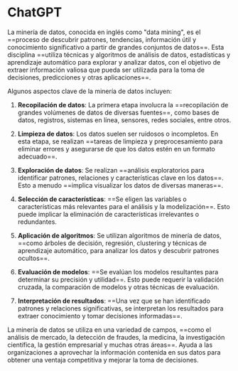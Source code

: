 # ChatGPT
La minería de datos, conocida en inglés como "data mining", es el ==proceso de descubrir patrones, tendencias, información útil y conocimiento significativo a partir de grandes conjuntos de datos==. Esta disciplina ==utiliza técnicas y algoritmos de análisis de datos, estadísticas y aprendizaje automático para explorar y analizar datos, con el objetivo de extraer información valiosa que pueda ser utilizada para la toma de decisiones, predicciones y otras aplicaciones==.

Algunos aspectos clave de la minería de datos incluyen:

1. **Recopilación de datos**: La primera etapa involucra la ==recopilación de grandes volúmenes de datos de diversas fuentes==, como bases de datos, registros, sistemas en línea, sensores, redes sociales, entre otros.

2. **Limpieza de datos**: Los datos suelen ser ruidosos o incompletos. En esta etapa, se realizan ==tareas de limpieza y preprocesamiento para eliminar errores y asegurarse de que los datos estén en un formato adecuado==.

3. **Exploración de datos**: Se realizan ==análisis exploratorios para identificar patrones, relaciones y características clave en los datos==. Esto a menudo ==implica visualizar los datos de diversas maneras==.

4. **Selección de características**: ==Se eligen las variables o características más relevantes para el análisis y la modelización==. Esto puede implicar la eliminación de características irrelevantes o redundantes.

5. **Aplicación de algoritmos**: Se utilizan algoritmos de minería de datos, ==como árboles de decisión, regresión, clustering y técnicas de aprendizaje automático, para analizar los datos y descubrir patrones ocultos==.

6. **Evaluación de modelos**: ==Se evalúan los modelos resultantes para determinar su precisión y utilidad==. Esto puede requerir la validación cruzada, la comparación de modelos y otras técnicas de evaluación.

7. **Interpretación de resultados**: ==Una vez que se han identificado patrones y relaciones significativas, se interpretan los resultados para extraer conocimiento y tomar decisiones informadas==.

La minería de datos se utiliza en una variedad de campos, ==como el análisis de mercado, la detección de fraudes, la medicina, la investigación científica, la gestión empresarial y muchas otras áreas==. Ayuda a las organizaciones a aprovechar la información contenida en sus datos para obtener una ventaja competitiva y mejorar la toma de decisiones.
